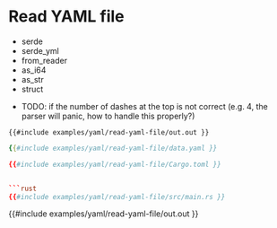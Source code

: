 # Read YAML file

- serde
- serde_yml
- from_reader
- as_i64
- as_str
- struct

* TODO: if the number of dashes at the top is not correct (e.g. 4, the parser will panic, how to handle this properly?)

```
{{#include examples/yaml/read-yaml-file/out.out }}
```

```yaml
{{#include examples/yaml/read-yaml-file/data.yaml }}
```

```toml
{{#include examples/yaml/read-yaml-file/Cargo.toml }}


```rust
{{#include examples/yaml/read-yaml-file/src/main.rs }}

```
{{#include examples/yaml/read-yaml-file/out.out }}
```

